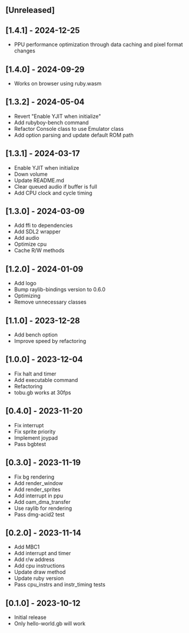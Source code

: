 ## [Unreleased]

## [1.4.1] - 2024-12-25

- PPU performance optimization through data caching and pixel format changes

## [1.4.0] - 2024-09-29

- Works on browser using ruby.wasm

## [1.3.2] - 2024-05-04

- Revert "Enable YJIT when initialize"
- Add rubyboy-bench command
- Refactor Console class to use Emulator class
- Add option parsing and update default ROM path

## [1.3.1] - 2024-03-17

- Enable YJIT when initialize
- Down volume
- Update README.md
- Clear queued audio if buffer is full
- Add CPU clock and cycle timing

## [1.3.0] - 2024-03-09

- Add ffi to dependencies
- Add SDL2 wrapper
- Add audio
- Optimize cpu
- Cache R/W methods

## [1.2.0] - 2024-01-09

- Add logo
- Bump raylib-bindings version to 0.6.0
- Optimizing
- Remove unnecessary classes

## [1.1.0] - 2023-12-28

- Add bench option
- Improve speed by refactoring

## [1.0.0] - 2023-12-04

- Fix halt and timer
- Add executable command
- Refactoring
- tobu.gb works at 30fps

## [0.4.0] - 2023-11-20

- Fix interrupt
- Fix sprite priority
- Implement joypad
- Pass bgbtest

## [0.3.0] - 2023-11-19

- Fix bg rendering
- Add render_window
- Add render_sprites
- Add interrupt in ppu
- Add oam_dma_transfer
- Use raylib for rendering
- Pass dmg-acid2 test

## [0.2.0] - 2023-11-14

- Add MBC1
- Add interrupt and timer
- Add r/w address
- Add cpu instructions
- Update draw method
- Update ruby version
- Pass cpu_instrs and instr_timing tests

## [0.1.0] - 2023-10-12

- Initial release
- Only hello-world.gb will work
